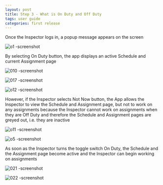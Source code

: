 ```yaml
---
layout: post
title: Step 3 - What is On Duty and Off Duty
tags: user guide
categories: first release
---
```


<link rel="stylesheet" href="/User-Guide/styles.css">

Once the Inspector logs in, a popup message appears on the screen

![o1 -screenshot](https://user-images.githubusercontent.com/81990744/114892415-c3e61800-9dda-11eb-828f-0bb832085e91.png)

By selecting On Duty button, the app displays an active Schedule and current Assignment page

![010 -screenshot](https://user-images.githubusercontent.com/81990744/114894653-d1040680-9ddc-11eb-92a8-7ddae0e1dcf2.png)

![017 -screenshot](https://user-images.githubusercontent.com/81990744/114894635-ccd7e900-9ddc-11eb-9d70-7d3769ec8bf8.png)

![o12 -screenshot](https://user-images.githubusercontent.com/81990744/114894683-d82b1480-9ddc-11eb-94b6-4140aeeaf846.png)

However, if the Inspector selects Not Now button, the App allows the Inspector to view the Schedule and Assignment page, but not to work on any assignments because the Inspector cannot work on assignments when they are Off Duty and therefore the Schedule and Assignment pages are greyed out, i.e. they are inactive   
   
![o11 -screenshot](https://user-images.githubusercontent.com/81990744/114894672-d5c8ba80-9ddc-11eb-8a03-64616ae88fdc.png)

![o5 -screenshot](https://user-images.githubusercontent.com/81990744/114892463-cd6f8000-9dda-11eb-8d56-85653e9896b1.png)

As soon as the Inspector turns the toggle switch On Duty, the Schedule and the Assignment page become active and the Inspector can begin working on assignments


![021 -screenshot](https://user-images.githubusercontent.com/81990744/114899995-71f4c080-9de1-11eb-8acc-03743c86dc04.png)


![022 -screenshot](https://user-images.githubusercontent.com/81990744/114900030-791bce80-9de1-11eb-929f-51ee43a08508.png)





